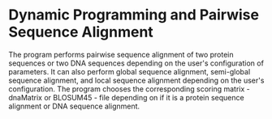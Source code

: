 # Dynamic Programming and Pairwise Sequence Alignment

The program performs pairwise sequence alignment of two protein sequences or two DNA sequences depending on the user's configuration of parameters. It can also perform global sequence alignment,  semi-global sequence alignment, and local sequence alignment depending on the user's configuration. The program chooses the corresponding scoring matrix - dnaMatrix or BLOSUM45 - file depending on if it is a protein sequence alignment or DNA sequence alignment.
